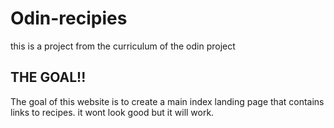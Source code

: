 # Odin-recipies
this is a project from the curriculum of the odin project
## THE GOAL!!
The goal of this website is to create a main index landing page that contains links to recipes. it wont look good but it will work.
